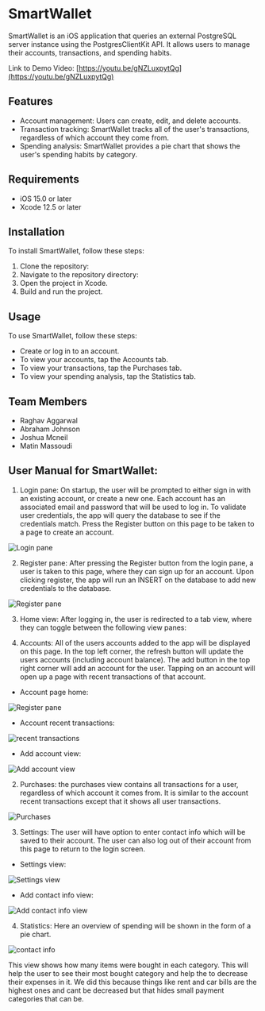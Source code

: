 # SmartWallet

SmartWallet is an iOS application that queries an external PostgreSQL server instance using the PostgresClientKit API. It allows users to manage their accounts, transactions, and spending habits.


Link to Demo Video: [https://youtu.be/gNZLuxpytQg](https://youtu.be/gNZLuxpytQg)
 

## Features

* Account management: Users can create, edit, and delete accounts.
* Transaction tracking: SmartWallet tracks all of the user's transactions, regardless of which account they come from.
* Spending analysis: SmartWallet provides a pie chart that shows the user's spending habits by category.

## Requirements

* iOS 15.0 or later
* Xcode 12.5 or later

## Installation

To install SmartWallet, follow these steps:

1. Clone the repository:
2. Navigate to the repository directory:
3. Open the project in Xcode.
4. Build and run the project.

## Usage

To use SmartWallet, follow these steps:

* Create or log in to an account.
* To view your accounts, tap the Accounts tab.
* To view your transactions, tap the Purchases tab.
* To view your spending analysis, tap the Statistics tab.


## Team Members

* Raghav Aggarwal
* Abraham Johnson
* Joshua Mcneil
* Matin Massoudi

## User Manual for SmartWallet:
1. Login pane: On startup, the user will be prompted to either sign in with an existing
account, or create a new one. Each account has an associated email and password that
will be used to log in. To validate user credentials, the app will query the database to see
if the credentials match. Press the Register button on this page to be taken to a page to
create an account.

![Login pane](img/1.png)

2. Register pane: After pressing the Register button from the login pane, a user is taken to
this page, where they can sign up for an account. Upon clicking register, the app will run
an INSERT on the database to add new credentials to the database.

![Register pane](img/2.png)

3. Home view: After logging in, the user is redirected to a tab view, where they can toggle
between the following view panes:

1. Accounts: All of the users accounts added to the app will be displayed on this page. In
the top left corner, the refresh button will update the users accounts (including account
balance). The add button in the top right corner will add an account for the user. Tapping
on an account will open up a page with recent transactions of that account.

* Account page home: 

![Register pane](img/2.2.png)

* Account recent transactions: 

![recent transactions](img/3.png)

* Add account view: 

![Add account view](img/4.png)

2. Purchases: the purchases view contains all transactions for a user, regardless of which
account it comes from. It is similar to the account recent transactions except that it
shows all user transactions.

![Purchases](img/5.png)

3. Settings: The user will have option to enter contact info which will be saved to their
account. The user can also log out of their account from this page to return to the login
screen.

* Settings view: 

![Settings view](img/6.png)

* Add contact info view: 

![Add contact info view](img/7.png)

4. Statistics: Here an overview of spending will be shown in the form of a pie chart.

![contact info](img/8.png)

This view shows how many items were bought in each category. This will help the user to
see their most bought category and help the to decrease their expenses in it. We did this because
things like rent and car bills are the highest ones and cant be decreased but that hides small
payment categories that can be.